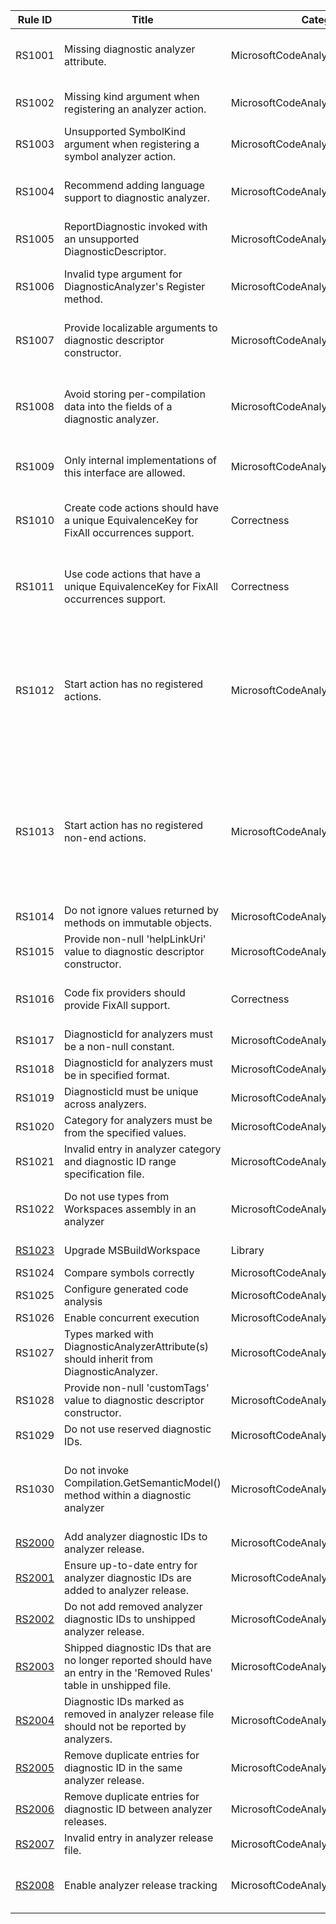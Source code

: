 
Rule ID | Title | Category | Enabled | Severity | CodeFix | Description |
--------|-------|----------|---------|----------|---------|--------------------------------------------------------------------------------------------------------------|
RS1001 | Missing diagnostic analyzer attribute. | MicrosoftCodeAnalysisCorrectness | True | Warning | True | Non-abstract sub-types of DiagnosticAnalyzer should be marked with DiagnosticAnalyzerAttribute(s). The argument to this attribute(s), if any, determine the supported languages for the analyzer. Analyzer types without this attribute will be ignored by the analysis engine. |
RS1002 | Missing kind argument when registering an analyzer action. | MicrosoftCodeAnalysisCorrectness | True | Warning | False | You must specify at least one syntax, symbol or operation kind when registering a syntax, symbol, or operation analyzer action respectively. Otherwise, the registered action will never be invoked during analysis. |
RS1003 | Unsupported SymbolKind argument when registering a symbol analyzer action. | MicrosoftCodeAnalysisCorrectness | True | Warning | False | SymbolKind '{0}' is not supported for symbol analyzer actions. |
RS1004 | Recommend adding language support to diagnostic analyzer. | MicrosoftCodeAnalysisCorrectness | True | Warning | False | Diagnostic analyzer is marked as supporting only one language, but the analyzer assembly doesn't seem to refer to any language specific CodeAnalysis assemblies, and so is likely to work for more than one language. Consider adding an additional language argument to DiagnosticAnalyzerAttribute. |
RS1005 | ReportDiagnostic invoked with an unsupported DiagnosticDescriptor. | MicrosoftCodeAnalysisCorrectness | True | Warning | False | ReportDiagnostic should only be invoked with supported DiagnosticDescriptors that are returned from DiagnosticAnalyzer.SupportedDiagnostics property. Otherwise, the reported diagnostic will be filtered out by the analysis engine. |
RS1006 | Invalid type argument for DiagnosticAnalyzer's Register method. | MicrosoftCodeAnalysisCorrectness | True | Warning | False | DiagnosticAnalyzer's language-specific Register methods, such as RegisterSyntaxNodeAction, RegisterCodeBlockStartAction and RegisterCodeBlockEndAction, expect a language-specific 'SyntaxKind' type argument for it's 'TLanguageKindEnumName' type parameter. Otherwise, the registered analyzer action can never be invoked during analysis. |
RS1007 | Provide localizable arguments to diagnostic descriptor constructor. | MicrosoftCodeAnalysisLocalization | False | Warning | False | If your diagnostic analyzer and it's reported diagnostics need to be localizable, then the supported DiagnosticDescriptors used for constructing the diagnostics must also be localizable. If so, then localizable argument(s) must be provided for parameter 'title' (and optionally 'description') to the diagnostic descriptor constructor to ensure that the descriptor is localizable. |
RS1008 | Avoid storing per-compilation data into the fields of a diagnostic analyzer. | MicrosoftCodeAnalysisPerformance | True | Warning | False | Instance of a diagnostic analyzer might outlive the lifetime of compilation. Hence, storing per-compilation data, such as symbols, into the fields of a diagnostic analyzer might cause stale compilations to stay alive and cause memory leaks.  Instead, you should store this data on a separate type instantiated in a compilation start action, registered using 'AnalysisContext.RegisterCompilationStartAction' API. An instance of this type will be created per-compilation and it won't outlive compilation's lifetime, hence avoiding memory leaks. |
RS1009 | Only internal implementations of this interface are allowed. | MicrosoftCodeAnalysisCompatibility | True | Error | False | The author of this interface did not intend to have third party implementations of this interface and reserves the right to change it. Implementing this interface could therefore result in a source or binary compatibility issue with a future version of this interface. |
RS1010 | Create code actions should have a unique EquivalenceKey for FixAll occurrences support. | Correctness | True | Warning | False | A CodeFixProvider that intends to support fix all occurrences must classify the registered code actions into equivalence classes by assigning it an explicit, non-null equivalence key which is unique for each kind of code action created by this fixer. This enables the FixAllProvider to fix all diagnostics in the required scope by applying code actions from this fixer that are in the equivalence class of the trigger code action. |
RS1011 | Use code actions that have a unique EquivalenceKey for FixAll occurrences support. | Correctness | True | Warning | False | A CodeFixProvider that intends to support fix all occurrences must classify the registered code actions into equivalence classes by assigning it an explicit, non-null equivalence key which is unique for each kind of code action created by this fixer. This enables the FixAllProvider to fix all diagnostics in the required scope by applying code actions from this fixer that are in the equivalence class of the trigger code action. |
RS1012 | Start action has no registered actions. | MicrosoftCodeAnalysisPerformance | True | Warning | False | An analyzer start action enables performing stateful analysis over a given code unit, such as a code block, compilation, etc. Careful design is necessary to achieve efficient analyzer execution without memory leaks. Use the following guidelines for writing such analyzers:<br>1. Define a new scope for the registered start action, possibly with a private nested type for analyzing each code unit.<br>2. If required, define and initialize state in the start action.<br>3. Register at least one non-end action that refers to this state in the start action. If no such action is necessary, consider replacing the start action with a non-start action. For example, a CodeBlockStartAction with no registered actions or only a registered CodeBlockEndAction should be replaced with a CodeBlockAction.<br>4. If required, register an end action to report diagnostics based on the final state.<br> |
RS1013 | Start action has no registered non-end actions. | MicrosoftCodeAnalysisPerformance | True | Warning | False | An analyzer start action enables performing stateful analysis over a given code unit, such as a code block, compilation, etc. Careful design is necessary to achieve efficient analyzer execution without memory leaks. Use the following guidelines for writing such analyzers:<br>1. Define a new scope for the registered start action, possibly with a private nested type for analyzing each code unit.<br>2. If required, define and initialize state in the start action.<br>3. Register at least one non-end action that refers to this state in the start action. If no such action is necessary, consider replacing the start action with a non-start action. For example, a CodeBlockStartAction with no registered actions or only a registered CodeBlockEndAction should be replaced with a CodeBlockAction.<br>4. If required, register an end action to report diagnostics based on the final state.<br> |
RS1014 | Do not ignore values returned by methods on immutable objects. | MicrosoftCodeAnalysisCorrectness | True | Warning | False | Many objects exposed by Roslyn are immutable. The return value from a method invocation on these objects should not be ignored. |
RS1015 | Provide non-null 'helpLinkUri' value to diagnostic descriptor constructor. | MicrosoftCodeAnalysisDocumentation | False | Warning | False | The 'helpLinkUri' value is used to show information when this diagnostic in the error list. Every analyzer should have a helpLinkUri specified which points to a help page that does not change over time. |
RS1016 | Code fix providers should provide FixAll support. | Correctness | True | Warning | True | A CodeFixProvider should provide FixAll support to enable users to fix multiple instances of the underlying diagnostic with a single code fix. See documenation at https://github.com/dotnet/roslyn/blob/master/docs/analyzers/FixAllProvider.md for further details. |
RS1017 | DiagnosticId for analyzers must be a non-null constant. | MicrosoftCodeAnalysisDesign | True | Warning | False | DiagnosticId for analyzers must be a non-null constant. |
RS1018 | DiagnosticId for analyzers must be in specified format. | MicrosoftCodeAnalysisDesign | True | Warning | False | DiagnosticId for analyzers must be in specified format. |
RS1019 | DiagnosticId must be unique across analyzers. | MicrosoftCodeAnalysisDesign | True | Warning | False | DiagnosticId must be unique across analyzers. |
RS1020 | Category for analyzers must be from the specified values. | MicrosoftCodeAnalysisDesign | False | Warning | False | Category for analyzers must be from the specified values. |
RS1021 | Invalid entry in analyzer category and diagnostic ID range specification file. | MicrosoftCodeAnalysisDesign | True | Warning | False | Invalid entry in analyzer category and diagnostic ID range specification file. |
RS1022 | Do not use types from Workspaces assembly in an analyzer | MicrosoftCodeAnalysisCorrectness | True | Warning | False | Diagnostic analyzer types should not use types from Workspaces assemblies. Workspaces assemblies are only available when the analyzer executes in Visual Studio IDE live analysis, but are not available during command line build. Referencing types from Workspaces assemblies will lead to runtime exception during analyzer execution in command line build. |
[RS1023](https://go.microsoft.com/fwlink/?linkid=874285) | Upgrade MSBuildWorkspace | Library | True | Warning | False | MSBuildWorkspace has moved to the Microsoft.CodeAnalysis.Workspaces.MSBuild NuGet package and there are breaking API changes. |
RS1024 | Compare symbols correctly | MicrosoftCodeAnalysisCorrectness | True | Warning | True | Symbols should be compared for equality, not identity. |
RS1025 | Configure generated code analysis | MicrosoftCodeAnalysisCorrectness | True | Warning | True | Configure generated code analysis |
RS1026 | Enable concurrent execution | MicrosoftCodeAnalysisCorrectness | True | Warning | True | Enable concurrent execution |
RS1027 | Types marked with DiagnosticAnalyzerAttribute(s) should inherit from DiagnosticAnalyzer. | MicrosoftCodeAnalysisCorrectness | True | Warning | False | Inherit type '{0}' from DiagnosticAnalyzer or remove the DiagnosticAnalyzerAttribute(s). |
RS1028 | Provide non-null 'customTags' value to diagnostic descriptor constructor. | MicrosoftCodeAnalysisDocumentation | False | Warning | False | The 'customTags' value is used as a way to enable specific actions and filters on diagnostic descriptors based on the specific values of the tags. Every Roslyn analyzer should have at least one tag from the 'WellKnownDiagnosticTags' class. |
RS1029 | Do not use reserved diagnostic IDs. | MicrosoftCodeAnalysisDesign | True | Warning | False | DiagnosticId for analyzers should not use reserved IDs. |
RS1030 | Do not invoke Compilation.GetSemanticModel() method within a diagnostic analyzer | MicrosoftCodeAnalysisCorrectness | True | Warning | False | 'GetSemanticModel' is an expensive method to invoke within a diagnostic analyzer because it creates a completely new semantic model, which does not share compilation data with the compiler or other analyzers. This incurs an additional performance cost during semantic analysis. Instead, consider registering a different analyzer action which allows used of a shared 'SemanticModel', such as 'RegisterOperationAction', 'RegisterSyntaxNodeAction', or 'RegisterSemanticModelAction'. |
[RS2000](https://github.com/dotnet/roslyn-analyzers/blob/master/src/Microsoft.CodeAnalysis.Analyzers/ReleaseTrackingAnalyzers.Help.md) | Add analyzer diagnostic IDs to analyzer release. | MicrosoftCodeAnalysisReleaseTracking | True | Warning | True | All supported analyzer diagnostic IDs should be part of an analyzer release. |
[RS2001](https://github.com/dotnet/roslyn-analyzers/blob/master/src/Microsoft.CodeAnalysis.Analyzers/ReleaseTrackingAnalyzers.Help.md) | Ensure up-to-date entry for analyzer diagnostic IDs are added to analyzer release. | MicrosoftCodeAnalysisReleaseTracking | True | Warning | True | Ensure up-to-date entry for analyzer diagnostic IDs are added to analyzer release. |
[RS2002](https://github.com/dotnet/roslyn-analyzers/blob/master/src/Microsoft.CodeAnalysis.Analyzers/ReleaseTrackingAnalyzers.Help.md) | Do not add removed analyzer diagnostic IDs to unshipped analyzer release. | MicrosoftCodeAnalysisReleaseTracking | True | Warning | False | Entries for analyzer diagnostic IDs that are no longer reported and never shipped can be removed from unshipped analyzer release. |
[RS2003](https://github.com/dotnet/roslyn-analyzers/blob/master/src/Microsoft.CodeAnalysis.Analyzers/ReleaseTrackingAnalyzers.Help.md) | Shipped diagnostic IDs that are no longer reported should have an entry in the 'Removed Rules' table in unshipped file. | MicrosoftCodeAnalysisReleaseTracking | True | Warning | False | Shipped diagnostic IDs that are no longer reported should have an entry in the 'Removed Rules' table in unshipped file. |
[RS2004](https://github.com/dotnet/roslyn-analyzers/blob/master/src/Microsoft.CodeAnalysis.Analyzers/ReleaseTrackingAnalyzers.Help.md) | Diagnostic IDs marked as removed in analyzer release file should not be reported by analyzers. | MicrosoftCodeAnalysisReleaseTracking | True | Warning | False | Diagnostic IDs marked as removed in analyzer release file should not be reported by analyzers. |
[RS2005](https://github.com/dotnet/roslyn-analyzers/blob/master/src/Microsoft.CodeAnalysis.Analyzers/ReleaseTrackingAnalyzers.Help.md) | Remove duplicate entries for diagnostic ID in the same analyzer release. | MicrosoftCodeAnalysisReleaseTracking | True | Warning | False | Remove duplicate entries for diagnostic ID in the same analyzer release. |
[RS2006](https://github.com/dotnet/roslyn-analyzers/blob/master/src/Microsoft.CodeAnalysis.Analyzers/ReleaseTrackingAnalyzers.Help.md) | Remove duplicate entries for diagnostic ID between analyzer releases. | MicrosoftCodeAnalysisReleaseTracking | True | Warning | False | Remove duplicate entries for diagnostic ID between analyzer releases. |
[RS2007](https://github.com/dotnet/roslyn-analyzers/blob/master/src/Microsoft.CodeAnalysis.Analyzers/ReleaseTrackingAnalyzers.Help.md) | Invalid entry in analyzer release file. | MicrosoftCodeAnalysisReleaseTracking | True | Warning | False | Invalid entry in analyzer release file. |
[RS2008](https://github.com/dotnet/roslyn-analyzers/blob/master/src/Microsoft.CodeAnalysis.Analyzers/ReleaseTrackingAnalyzers.Help.md) | Enable analyzer release tracking | MicrosoftCodeAnalysisReleaseTracking | True | Warning | True | Enabling release tracking for analyzer packages helps in tracking and documenting the analyzer diagnostics that ship and/or change with each analyzer release. See details at https://github.com/dotnet/roslyn-analyzers/blob/master/src/Microsoft.CodeAnalysis.Analyzers/ReleaseTrackingAnalyzers.Help.md. |

